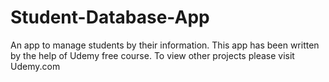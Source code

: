 # Student-Database-App
An app to manage students by their information.
This app has been written by the help of Udemy free course. 
To view other projects please visit Udemy.com
